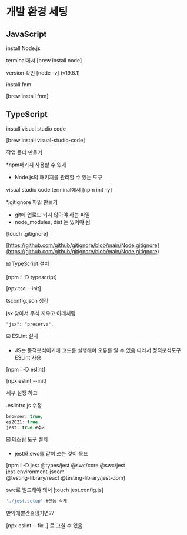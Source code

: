 # 개발 환경 세팅

## JavaScript

install Node.js

terminal에서 \[brew install node]&#x20;

version 확인 \[node -v] (v19.8.1)



install fnm

\[brew install fnm]



## TypeScript

install visual studio code

\[brew install visual-studio-code]



작업 폴더 만들기



\*npm패키지 사용할 수 있게

* Node.js의 패키지를 관리할 수 있는 도구

visual studio code terminal에서 \[npm init -y]



\*.gitignore 파일 만들기

* git에 업로드 되지 않아야 하는 파일
* node\_modules, dist 는 있어야 됨

\[touch .gitignore]

[https://github.com/github/gitignore/blob/main/Node.gitignore](https://github.com/github/gitignore/blob/main/Node.gitignore)



☑️ TypeScript 설치

\[npm i -D typescript]

\[npx tsc --init]

tsconfig.json 생김

jsx 찾아서 주석 지우고 아래처럼

```jsonc
"jsx": "preserve",
```



☑️ ESLint 설치

* JS는 동적분석이기에 코드를 실행해야 오류를 알 수 있음 따라서 정적분석도구 ESLint 사용

\[npm i -D eslint]

\[npx eslint --init]

세부 설정 하고

.eslintrc.js 수정

```javascript
browser: true,
es2021: true,
jest: true #추가
```



☑️ 테스팅 도구 설치

* jest와 swc를 같이 쓰는 것이 목표

\[npm i -D jest @types/jest @swc/core @swc/jest\
jest-environment-jsdom\
@testing-library/react @testing-library/jest-dom]

swc로 빌드해야 돼서 \[touch jest.config.js]

```javascript
'./jest.setup' #안씀 삭제
```

만약에빨간줄생기면??

\[npx eslint --fix .] 로 고칠 수 있음





